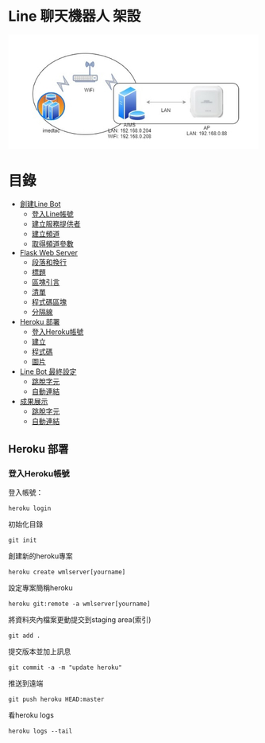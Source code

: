 Line 聊天機器人 架設 
==================
![](https://github.com/jun870805/line_bot/blob/1.0.1/Image/Image.jpg?raw=true)

目錄
================

*   [創建Line Bot](#overview)
    *   [登入Line帳號](#philosophy)
    *   [建立服務提供者](#philosophy)
    *   [建立頻道](#html)
    *   [取得頻道參數](#html)
*   [Flask Web Server](#block)
    *   [段落和換行](#p)
    *   [標題](#header)
    *   [區塊引言](#blockquote)
    *   [清單](#list)
    *   [程式碼區塊](#precode)
    *   [分隔線](#hr)
*   [Heroku 部署](#Step3)
    *   [登入Heroku帳號](#Step3-1)
    *   [建立](#em)
    *   [程式碼](#code)
    *   [圖片](#img)
*   [Line Bot 最終設定](#misc)
    *   [跳脫字元](#backslash)
    *   [自動連結](#autolink)
*   [成果展示](#misc)
    *   [跳脫字元](#backslash)
    *   [自動連結](#autolink)



<h2 id="Step3">Heroku 部署</h2>


<h3 id="Step3-1">登入Heroku帳號</h3>

登入帳號：

    heroku login

初始化目錄

    git init

創建新的heroku專案

    heroku create wmlserver[yourname]

設定專案簡稱heroku

    heroku git:remote -a wmlserver[yourname]

將資料夾內檔案更動提交到staging area(索引)

    git add .

提交版本並加上訊息

    git commit -a -m "update heroku"

推送到遠端

    git push heroku HEAD:master

看heroku logs

    heroku logs --tail